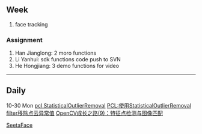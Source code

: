 ## Week
1. face tracking

### Assignment
1. Han Jianglong: 2 moro functions
2. Li Yanhui: sdk functions code push to SVN
3. He Hongjiang: 3 demo functions for video

---
## Daily
10-30 Mon
[pcl StatisticalOutlierRemoval](http://www.pclcn.org/study/shownews.php?lang=cn&id=68)
[PCL:使用StatisticalOutlierRemoval filter移除点云异常值](http://blog.csdn.net/felaim/article/details/77200657)
[OpenCV成长之路(9)：特征点检测与图像匹配](http://blog.jobbole.com/84227/)

[SeetaFace](https://www.leiphone.com/news/201609/DOBb0QIg65ksTxAQ.html)
